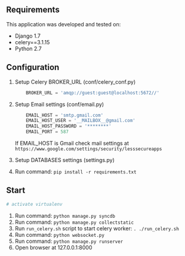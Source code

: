 ## Requirements
This application was developed and tested on:

* Django 1.7
* celery==3.1.15
* Python 2.7


## Configuration
1. Setup Celery BROKER_URL (conf/celery_conf.py)
    ```python
        BROKER_URL = 'amqp://guest:guest@localhost:5672//'
    ```

2. Setup Email settings (conf/email.py)

    ```python
        EMAIL_HOST = 'smtp.gmail.com'
        EMAIL_HOST_USER = '__MAILBOX__@gmail.com'
        EMAIL_HOST_PASSWORD = '********'
        EMAIL_PORT = 587
    ```
    If EMAIL_HOST is Gmail check mail settings at `https://www.google.com/settings/security/lesssecureapps`

3. Setup DATABASES settings (settings.py)

4. Run command: `pip install -r requirements.txt`




## Start
```python
# activate virtualenv
```
1. Run command: `python manage.py syncdb`
2. Run command: `python manage.py collectstatic`
3. Run `run_celery.sh` script to start celery worker: `. ./run_celery.sh`
3. Run command: `python websocket.py`
4. Run command: `python manage.py runserver`
5. Open browser at 127.0.0.1:8000